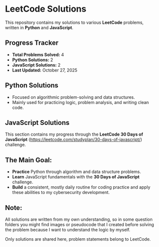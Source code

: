 # LeetCode Solutions

This repository contains my solutions to various **LeetCode** problems, written in **Python** and **JavaScript**.

## Progress Tracker
- **Total Problems Solved:** 4
- **Python Solutions:** 2
- **JavaScript Solutions:** 2
- **Last Updated:** October 27, 2025

## Python Solutions
- Focused on algorithmic problem-solving and data structures.
- Mainly used for practicing logic, problem analysis, and writing clean code.

## JavaScript Solutions
This section contains my progress through the **LeetCode 30 Days of JavaScript** (https://leetcode.com/studyplan/30-days-of-javascript/) challenge.

## The Main Goal:
- **Practice** Python through algorithm and data structure problems.
- **Learn** JavaScript fundamentals with the **30 Days of JavaScript** challenge.
- **Build** a consistent, mostly daily routine for coding practice and apply these abilities to my cybersecurity development.

## Note:
All solutions are written from my own understanding, so in some question folders you might find images or pseudocode that I created before solving the problem because I want to understand the logic by myself.

Only solutions are shared here, problem statements belong to LeetCode.
